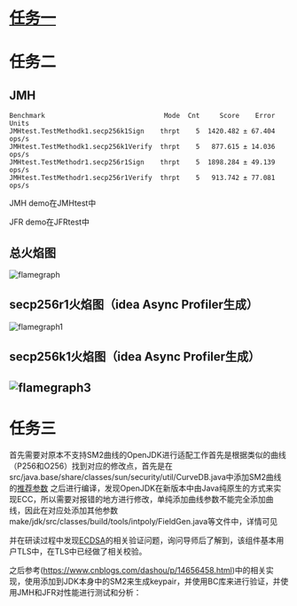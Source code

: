 # [任务一](https://github.com/openjdk/jdk/pull/9792)
# 任务二
## JMH

```
Benchmark                              Mode  Cnt     Score    Error  Units
JMHtest.TestMethodk1.secp256k1Sign    thrpt    5  1420.482 ± 67.404  ops/s
JMHtest.TestMethodk1.secp256k1Verify  thrpt    5   877.615 ± 14.036  ops/s
JMHtest.TestMethodr1.secp256r1Sign    thrpt    5  1898.284 ± 49.139  ops/s
JMHtest.TestMethodr1.secp256r1Verify  thrpt    5   913.742 ± 77.081  ops/s
```

JMH demo在JMHtest中

JFR demo在JFRtest中

## 总火焰图
![flamegraph](https://user-images.githubusercontent.com/76903172/184899800-74a249e7-e193-4894-9e8b-0baae1626de6.png)
## secp256r1火焰图（idea Async Profiler生成）
![flamegraph1](https://user-images.githubusercontent.com/76903172/184899767-33e19702-ac7d-4b9a-b73e-626e13cc1430.png)
## secp256k1火焰图（idea Async Profiler生成）
## ![flamegraph3](https://user-images.githubusercontent.com/76903172/184900746-3258a76f-babd-4e3c-85c4-8d5e7836e675.png)

# 任务三
首先需要对原本不支持SM2曲线的OpenJDK进行适配工作首先是根据类似的曲线（P256和O256）找到对应的修改点，首先是在src/java.base/share/classes/sun/security/util/CurveDB.java中添加SM2曲线的[推荐参数](https://www.oscca.gov.cn/sca/xxgk/2010-12/17/1002386/files/b965ce832cc34bc191cb1cde446b860d.pdf) 之后进行编译，发现OpenJDK在新版本中由Java纯原生的方式来实现ECC，所以需要对报错的地方进行修改，单纯添加曲线参数不能完全添加曲线，因此在对应处添加其他参数make/jdk/src/classes/build/tools/intpoly/FieldGen.java等文件中，详情可见

并在研读过程中发现[ECDSA](https://github.com/openjdk/jdk/blob/a41b12f430b8d6ebbb634c0a6a077ed13c68bcb7/src/jdk.crypto.ec/share/classes/sun/security/ec/ECDSAOperations.java#L258)的相关验证问题，询问导师后了解到，该组件基本用户TLS中，在TLS中已经做了相关校验。

之后参考(https://www.cnblogs.com/dashou/p/14656458.html)中的相关实现，使用添加到JDK本身中的SM2来生成keypair，并使用BC库来进行验证，并使用JMH和JFR对性能进行测试和分析：
